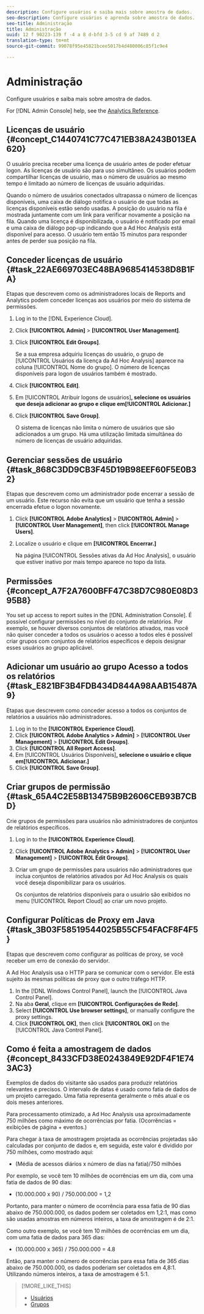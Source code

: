 ```yaml
---
description: Configure usuários e saiba mais sobre amostra de dados.
seo-description: Configure usuários e aprenda sobre amostra de dados.
seo-title: Administração
title: Administração
uuid: 12 f 90223-139 f -4 a 8 d-bfd 3-5 cd 9 af 7489 d 2
translation-type: tm+mt
source-git-commit: 99078f95e45821bcee5017b4d480006c85f1c9e4

---
```



# Administração

Configure usuários e saiba mais sobre amostra de dados.

For [!DNL Admin Console] help, see the [Analytics Reference](https://marketing.adobe.com/resources/help/en_US/reference/index.html).

## Licenças de usuário {#concept_C1440741C77C471EB38A243B013EA620}

O usuário precisa receber uma licença de usuário antes de poder efetuar logon. As licenças de usuário são para uso simultâneo. Os usuários podem compartilhar licenças de usuário, mas o número de usuários ao mesmo tempo é limitado ao número de licenças de usuário adquiridas.

<!-- 

c_user_license.html

 -->

Quando o número de usuários conectados ultrapassa o número de licenças disponíveis, uma caixa de diálogo notifica o usuário de que todas as licenças disponíveis estão sendo usadas. A posição do usuário na fila é mostrada juntamente com um link para verificar novamente a posição na fila. Quando uma licença é disponibilizada, o usuário é notificado por email e uma caixa de diálogo pop-up indicando que a Ad Hoc Analysis está disponível para acesso. O usuário tem então 15 minutos para responder antes de perder sua posição na fila.

## Conceder licenças de usuário {#task_22AE669703EC48BA9685414538D8B1FA}

Etapas que descrevem como os administradores locais de Reports and Analytics podem conceder licenças aos usuários por meio do sistema de permissões.

<!-- 

t_user_licenses.xml

 -->

1. Log in to the [!DNL Experience Cloud].
1. Click **[!UICONTROL Admin]** &gt; **[!UICONTROL User Management]**.
1. Click **[!UICONTROL Edit Groups]**.

   Se a sua empresa adquiriu licenças do usuário, o grupo de [!UICONTROL Usuários da licença da Ad Hoc Analysis] aparece na coluna [!UICONTROL Nome do grupo]. O número de licenças disponíveis para logon de usuários também é mostrado.

1. Click **[!UICONTROL Edit]**.
1. Em [!UICONTROL Atribuir logons de usuários]**, selecione os usuários que deseja adicionar ao grupo e clique em[!UICONTROL Adicionar.]**
1. Click **[!UICONTROL Save Group]**.

   O sistema de licenças não limita o número de usuários que são adicionados a um grupo. Há uma utilização limitada simultânea do número de licenças de usuário adquiridas.

## Gerenciar sessões de usuário {#task_868C3DD9CB3F45D19B98EEF60F5E0B32}

Etapas que descrevem como um administrador pode encerrar a sessão de um usuário. Este recurso não evita que um usuário que tenha a sessão encerrada efetue o logon novamente.

<!-- 

t_managing_users.xml

 -->

1. Click **[!UICONTROL Adobe Analytics]** &gt; **[!UICONTROL Admin]** &gt; **[!UICONTROL User Management]**, then click **[!UICONTROL Manage Users]**.
1. Localize o usuário e clique em **[!UICONTROL Encerrar.]**

   Na página [!UICONTROL Sessões ativas da Ad Hoc Analysis], o usuário que estiver inativo por mais tempo aparece no topo da lista.

## Permissões {#concept_A7F2A7600BFF47C38D7C980E08D395B8}

<!-- 

c_permissions.xml

 -->

You set up access to report suites in the [!DNL Administration Console]. É possível configurar permissões no nível do conjunto de relatórios. Por exemplo, se houver diversos conjuntos de relatórios ativados, mas você não quiser conceder a todos os usuários o acesso a todos eles é possível criar grupos com conjuntos de relatórios específicos e depois designar esses usuários ao grupo aplicável.

## Adicionar um usuário ao grupo Acesso a todos os relatórios {#task_E821BF3B4FDB434D844A98AAB15487A9}

Etapas que descrevem como conceder acesso a todos os conjuntos de relatórios a usuários não administradores.

<!-- 

t_permissions.xml

 -->

1. Log in to the **[!UICONTROL Experience Cloud]**.
1. Click **[!UICONTROL Adobe Analytics &gt; Admin]** &gt; **[!UICONTROL User Management]** &gt; **[!UICONTROL Edit Groups]**.
1. Click **[!UICONTROL All Report Access]**.
1. Em [!UICONTROL Usuários Disponíveis]**, selecione o usuário e clique em[!UICONTROL Adicionar.]**
1. Click **[!UICONTROL Save Group]**.

## Criar grupos de permissão {#task_65A4C2E58B13475B9B2606CEB93B7CBD}

Crie grupos de permissões para usuários não administradores de conjuntos de relatórios específicos.

<!-- 

t_permission_groups.xml

 -->

1. Log in to the **[!UICONTROL Experience Cloud]**.
1. Click **[!UICONTROL Adobe Analytics &gt; Admin]** &gt; **[!UICONTROL User Management]** &gt; **[!UICONTROL Edit Groups]**.
1. Criar um grupo de permissões para usuários não administradores que inclua conjuntos de relatórios ativados por Ad Hoc Analysis os quais você deseja disponibilizar para os usuários.

   Os conjuntos de relatórios disponíveis para o usuário são exibidos no menu [!UICONTROL Report Cloud] ao criar um novo projeto.

## Configurar Políticas de Proxy em Java {#task_3B03F58519544025B55CF54FACF8F4F5}

Etapas que descrevem como configurar as políticas de proxy, se você receber um erro de conexão do servidor.

<!-- 

t_proxy_policies.xml

 -->

A Ad Hoc Analysis usa o HTTP para se comunicar com o servidor. Ele está sujeito às mesmas políticas de proxy que o outro tráfego HTTP.

1. In the [!DNL Windows Control Panel], launch the [!UICONTROL Java Control Panel].
1. Na aba **Geral**, clique em **[!UICONTROL Configurações de Rede]**.
1. Select **[!UICONTROL Use browser settings]**, or manually configure the proxy settings.
1. Click **[!UICONTROL OK]**, then click **[!UICONTROL OK]** on the [!UICONTROL Java Control Panel].

## Como é feita a amostragem de dados {#concept_8433CFD38E0243849E92DF4F1E743AC3}

Exemplos de dados do visitante são usados para produzir relatórios relevantes e precisos. O intervalo de datas é usado como fatia de dados de um projeto carregado. Uma fatia representa geralmente o mês atual e os dois meses anteriores.

<!-- 

c_overview_data_sampling.xml

 -->

Para processamento otimizado, a Ad Hoc Analysis usa aproximadamente 750 milhões como máximo de ocorrências por fatia. (Ocorrências = exibições de página + eventos.)

Para chegar à taxa de amostragem projetada as ocorrências projetadas são calculadas por conjunto de dados e, em seguida, este valor é dividido por 750 milhões, como mostrado aqui:

* (Média de acessos diários x número de dias na fatia)/750 milhões

Por exemplo, se você tem 10 milhões de ocorrências em um dia, com uma fatia de dados de 90 dias:

* (10.000.000 x 90) / 750.000.000 = 1,2

Portanto, para manter o número de ocorrência para essa fatia de 90 dias abaixo de 750.000.000, os dados podem ser coletados em 1,2:1, mas como são usadas amostras em números inteiros, a taxa de amostragem é de 2:1.

Como outro exemplo, se você tem 10 milhões de ocorrências em um dia, com uma fatia de dados para 365 dias:

* (10.000.000 x 365) / 750.000.000 = 4.8

Então, para manter o número de ocorrências para essa fatia de 365 dias abaixo de 750.000.000, os dados poderiam ser coletados em 4,8:1. Utilizando números inteiros, a taxa de amostragem é 5:1.

>[!MORE_LIKE_THIS]
>
>* [Usuários](https://marketing.adobe.com/resources/help/en_US/reference/index.html?f=users)
>* [Grupos](https://marketing.adobe.com/resources/help/en_US/reference/index.html?f=groups)

